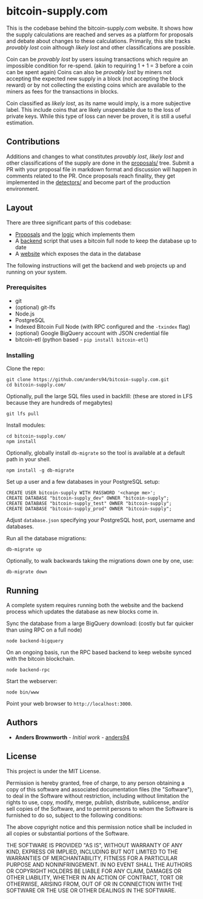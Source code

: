 # bitcoin-supply.com

This is the codebase behind the bitcoin-supply.com website. It shows how the
supply calculations are reached and serves as a platform for proposals and
debate about changes to these calculations. Primarily, this site tracks *provably
lost* coin although *likely lost* and other classifications are possible.

Coin can be *provably lost* by users issuing transactions which require an
impossible condition for re-spend. (akin to requiring 1 + 1 = 3 before a coin
can be spent again) Coins can also be *provably lost* by miners not accepting
the expected new supply in a block (not accepting the block reward) or by not
collecting the existing coins which are available to the miners as fees for
the transactions in blocks.

Coin classified as *likely lost*, as its name would imply, is a more subjective
label. This include coins that are likely unspendable due to the loss of
private keys. While this type of loss can never be proven, it is still a useful
estimation.

## Contributions

Additions and changes to what constitutes *provably lost*, *likely lost* and
other classifications of the supply are done in the [proposals/](proposals/)
tree. Submit a PR with your proposal file in markdown format and discussion
will happen in comments related to the PR. Once proposals reach finality, they
get implemented in the [detectors/](detectors/index.js) and become part of the
production environment.

## Layout

There are three significant parts of this codebase:
* [Proposals](proposals/) and the [logic](detectors/index.js) which implements them
* A [backend](backend-etl.js) script that uses a bitcoin full node to keep the database up to date
* A [website](routes/index.js) which exposes the data in the database

The following instructions will get the backend and web projects up and running
on your system.

### Prerequisites

* git
* (optional) git-lfs
* Node.js
* PostgreSQL
* Indexed Bitcoin Full Node (with RPC configured and the `-txindex` flag)
* (optional) Google BigQuery account with JSON credential file
* bitcoin-etl (python based - `pip install bitcoin-etl`)

### Installing

Clone the repo:

```
git clone https://github.com/anders94/bitcoin-supply.com.git
cd bitcoin-supply.com/
```

Optionally, pull the large SQL files used in backfill: (these are stored in LFS because they are hundreds of megabytes)

```
git lfs pull
```

Install modules:

```
cd bitcoin-supply.com/
npm install
```

Optionally, globally install `db-migrate` so the tool is available at a default path in your shell.
```
npm install -g db-migrate
```

Set up a user and a few databases in your PostgreSQL setup:

```
CREATE USER bitcoin-supply WITH PASSWORD '<change me>';
CREATE DATABASE "bitcoin-supply_dev" OWNER "bitcoin-supply";
CREATE DATABASE "bitcoin-supply_test" OWNER "bitcoin-supply";
CREATE DATABASE "bitcoin-supply_prod" OWNER "bitcoin-supply";
```

Adjust `database.json` specifying your PostgreSQL host, port, username and databases.

Run all the database migrations:
```
db-migrate up
```

Optionally, to walk backwards taking the migrations down one by one, use:
```
db-migrate down
```

## Running
A complete system requires running both the website and the backend process which
updates the database as new blocks come in.

Sync the database from a large BigQuery download: (costly but far quicker than using
RPC on a full node)

```
node backend-bigquery
```

On an ongoing basis, run the RPC based backend to keep website synced with the bitcoin
blockchain.

```
node backend-rpc
```

Start the webserver:
```
node bin/www
```

Point your web browser to `http://localhost:3000`.

## Authors

* **Anders Brownworth** - *Initial work* - [anders94](https://github.com/anders94)

## License

This project is under the MIT License.

Permission is hereby granted, free of charge, to any person obtaining a copy of this software
and associated documentation files (the "Software"), to deal in the Software without restriction,
including without limitation the rights to use, copy, modify, merge, publish, distribute,
sublicense, and/or sell copies of the Software, and to permit persons to whom the Software is
furnished to do so, subject to the following conditions:

The above copyright notice and this permission notice shall be included in all copies or
substantial portions of the Software.

THE SOFTWARE IS PROVIDED "AS IS", WITHOUT WARRANTY OF ANY KIND, EXPRESS OR IMPLIED, INCLUDING
BUT NOT LIMITED TO THE WARRANTIES OF MERCHANTABILITY, FITNESS FOR A PARTICULAR PURPOSE AND
NONINFRINGEMENT. IN NO EVENT SHALL THE AUTHORS OR COPYRIGHT HOLDERS BE LIABLE FOR ANY CLAIM,
DAMAGES OR OTHER LIABILITY, WHETHER IN AN ACTION OF CONTRACT, TORT OR OTHERWISE, ARISING FROM,
OUT OF OR IN CONNECTION WITH THE SOFTWARE OR THE USE OR OTHER DEALINGS IN THE SOFTWARE.
